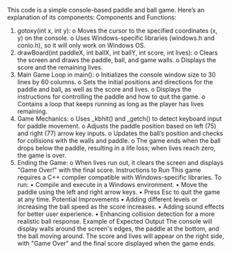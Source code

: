 This code is a simple console-based paddle and ball game. Here’s an explanation of its components:
Components and Functions:
1.	gotoxy(int x, int y):
o	Moves the cursor to the specified coordinates (x, y) on the console.
o	Uses Windows-specific libraries (windows.h and conio.h), so it will only work on Windows OS.
2.	drawBoard(int paddleX, int ballX, int ballY, int score, int lives):
o	Clears the screen and draws the paddle, ball, and game walls.
o	Displays the score and the remaining lives.
3.	Main Game Loop in main():
o	Initializes the console window size to 30 lines by 60 columns.
o	Sets the initial positions and directions for the paddle and ball, as well as the score and lives.
o	Displays the instructions for controlling the paddle and how to quit the game.
o	Contains a loop that keeps running as long as the player has lives remaining.
4.	Game Mechanics:
o	Uses _kbhit() and _getch() to detect keyboard input for paddle movement.
o	Adjusts the paddle position based on left (75) and right (77) arrow key inputs.
o	Updates the ball’s position and checks for collisions with the walls and paddle.
o	The game ends when the ball drops below the paddle, resulting in a life loss; when lives reach zero, the game is over.
5.	Ending the Game:
o	When lives run out, it clears the screen and displays "Game Over!" with the final score.
Instructions to Run
This game requires a C++ compiler compatible with Windows-specific libraries. To run:
•	Compile and execute in a Windows environment.
•	Move the paddle using the left and right arrow keys.
•	Press Esc to quit the game at any time.
Potential Improvements
•	Adding different levels or increasing the ball speed as the score increases.
•	Adding sound effects for better user experience.
•	Enhancing collision detection for a more realistic ball response.
Example of Expected Output
The console will display walls around the screen's edges, the paddle at the bottom, and the ball moving around. The score and lives will appear on the right side, with "Game Over" and the final score displayed when the game ends.

